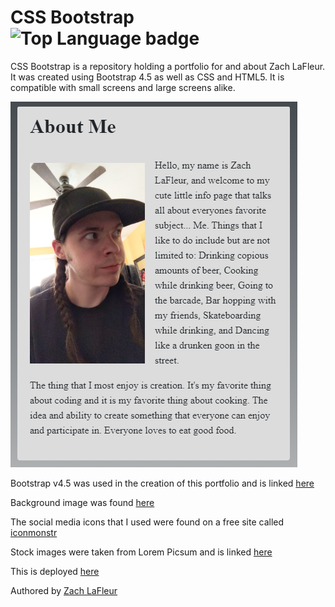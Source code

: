 # CSS Bootstrap ![Top Language badge](https://img.shields.io/github/languages/top/MrCartree/hw2-css-bootstrap)

CSS Bootstrap is a repository holding a portfolio for and about Zach LaFleur. It was created using Bootstrap 4.5 as well as CSS and HTML5. It is compatible with small screens and large screens alike.

![CSS Bootstrap Porfolio About Me Page](./Assets/Images/screenshot.PNG)

Bootstrap v4.5 was used in the creation of this portfolio and is linked [here](https://getbootstrap.com/)

Background image was found [here](https://www.pexels.com/)

The social media icons that I used were found on a free site called [iconmonstr](https://iconmonstr.com/)

Stock images were taken from Lorem Picsum and is linked [here](https://picsum.photos/)

This is deployed [here](https://mrcartree.github.io/my-portfoio/)

Authored by [Zach LaFleur](http://github.com/MrCartree)